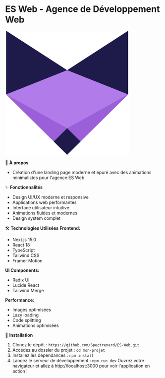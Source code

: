 # ES Web - Agence de Développement Web

![Logo ES Web](public/assets/svg/logo.svg)

🌟 **À propos**
- Création d'une landing page moderne et épuré avec des animations minimalistes pour l'agence ES Web

✨ **Fonctionnalités**
- Design UI/UX moderne et responsive
- Applications web performantes
- Interface utilisateur intuitive
- Animations fluides et modernes
- Design system complet

🛠 **Technologies Utilisées**
**Frontend:**
- Next.js 15.0
- React 18
- TypeScript
- Tailwind CSS
- Framer Motion

**UI Components:**
- Radix UI
- Lucide React
- Tailwind Merge

**Performance:**
- Images optimisées
- Lazy loading
- Code splitting
- Animations optimisées

🚀 **Installation**
1. Clonez le dépôt : `https://github.com/Spectrenard/ES-Web.git`
2. Accédez au dossier du projet : `cd mon-projet`
3. Installez les dépendances : `npm install`
4. Lancez le serveur de développement : `npm run dev`
Ouvrez votre navigateur et allez à http://localhost:3000 pour voir l'application en action !
